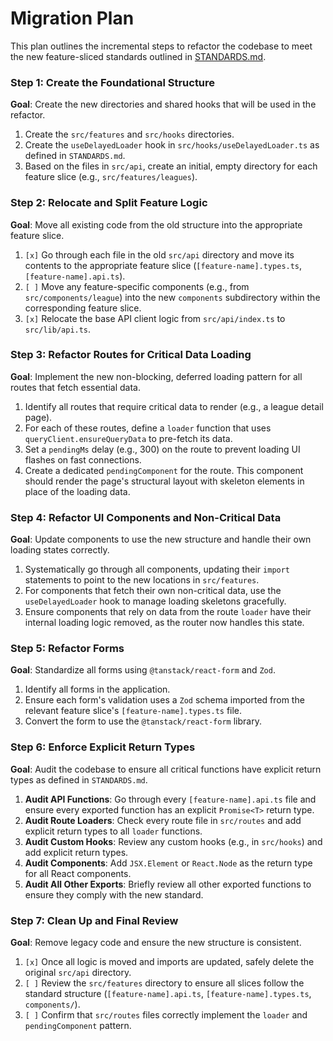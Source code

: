 # Migration Plan

This plan outlines the incremental steps to refactor the codebase to meet the new feature-sliced standards outlined in [STANDARDS.md](./STANDARDS.md).

### Step 1: Create the Foundational Structure

**Goal**: Create the new directories and shared hooks that will be used in the refactor.

1.  Create the `src/features` and `src/hooks` directories.
2.  Create the `useDelayedLoader` hook in `src/hooks/useDelayedLoader.ts` as defined in `STANDARDS.md`.
3.  Based on the files in `src/api`, create an initial, empty directory for each feature slice (e.g., `src/features/leagues`).

### Step 2: Relocate and Split Feature Logic

**Goal**: Move all existing code from the old structure into the appropriate feature slice.

1.  `[x]` Go through each file in the old `src/api` directory and move its contents to the appropriate feature slice (`[feature-name].types.ts`, `[feature-name].api.ts`).
2.  `[ ]` Move any feature-specific components (e.g., from `src/components/league`) into the new `components` subdirectory within the corresponding feature slice.
3.  `[x]` Relocate the base API client logic from `src/api/index.ts` to `src/lib/api.ts`.

### Step 3: Refactor Routes for Critical Data Loading

**Goal**: Implement the new non-blocking, deferred loading pattern for all routes that fetch essential data.

1.  Identify all routes that require critical data to render (e.g., a league detail page).
2.  For each of these routes, define a `loader` function that uses `queryClient.ensureQueryData` to pre-fetch its data.
3.  Set a `pendingMs` delay (e.g., 300) on the route to prevent loading UI flashes on fast connections.
4.  Create a dedicated `pendingComponent` for the route. This component should render the page's structural layout with skeleton elements in place of the loading data.

### Step 4: Refactor UI Components and Non-Critical Data

**Goal**: Update components to use the new structure and handle their own loading states correctly.

1.  Systematically go through all components, updating their `import` statements to point to the new locations in `src/features`.
2.  For components that fetch their own non-critical data, use the `useDelayedLoader` hook to manage loading skeletons gracefully.
3.  Ensure components that rely on data from the route `loader` have their internal loading logic removed, as the router now handles this state.

### Step 5: Refactor Forms

**Goal**: Standardize all forms using `@tanstack/react-form` and `Zod`.

1.  Identify all forms in the application.
2.  Ensure each form's validation uses a `Zod` schema imported from the relevant feature slice's `[feature-name].types.ts` file.
3.  Convert the form to use the `@tanstack/react-form` library.

### Step 6: Enforce Explicit Return Types

**Goal**: Audit the codebase to ensure all critical functions have explicit return types as defined in `STANDARDS.md`.

1.  **Audit API Functions**: Go through every `[feature-name].api.ts` file and ensure every exported function has an explicit `Promise<T>` return type.
2.  **Audit Route Loaders**: Check every route file in `src/routes` and add explicit return types to all `loader` functions.
3.  **Audit Custom Hooks**: Review any custom hooks (e.g., in `src/hooks`) and add explicit return types.
4.  **Audit Components**: Add `JSX.Element` or `React.Node` as the return type for all React components.
5.  **Audit All Other Exports**: Briefly review all other exported functions to ensure they comply with the new standard.

### Step 7: Clean Up and Final Review

**Goal**: Remove legacy code and ensure the new structure is consistent.

1.  `[x]` Once all logic is moved and imports are updated, safely delete the original `src/api` directory.
2.  `[ ]` Review the `src/features` directory to ensure all slices follow the standard structure (`[feature-name].api.ts`, `[feature-name].types.ts`, `components/`).
3.  `[ ]` Confirm that `src/routes` files correctly implement the `loader` and `pendingComponent` pattern.
